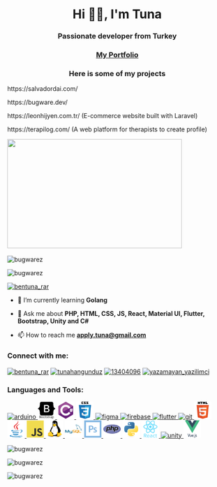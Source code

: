 <h1 align="center">Hi 👋🏻, I'm Tuna</h1>
<h3 align="center">Passionate developer from Turkey</h3>
<h3 align="center"><a href="https://bugwarez.github.io/#/">My Portfolio</a>
<h3 align="center">Here is some of my projects</h3>
<p align="left"> <a href="https://salvadordai.com/"></a>https://salvadordai.com/</p>
<p align="left"> <a href="https://bugware.dev/"></a>https://bugware.dev/</p>
<p align="left"> <a href="https://leonhijyen.com.tr/"></a>https://leonhijyen.com.tr/ (E-commerce website built with Laravel)</p>
<p align="left"> <a href="https://terapilog.com/"></a>https://terapilog.com/ (A web platform for therapists to create profile)</p>

<p align="left"> <img src="https://media.giphy.com/media/iIqmM5tTjmpOB9mpbn/giphy.gif" width="400" height="250"/> </p>

<p align="left"> <img src="https://komarev.com/ghpvc/?username=bugwarez&label=Profile%20views&color=0e75b6&style=flat" alt="bugwarez" /> </p>

<p align="left"><img src="https://github-profile-trophy.vercel.app/?username=bugwarez&theme=onedark" alt="bugwarez" /></p>

<p align="left"> <a href="https://twitter.com/bentuna_rar" target="blank"><img src="https://img.shields.io/twitter/follow/bentuna_rar?logo=twitter&style=for-the-badge" alt="bentuna_rar" /></a> </p>

- 🌱 I’m currently learning **Golang**

- 💬 Ask me about **PHP, HTML, CSS, JS, React, Material UI, Flutter, Bootstrap, Unity and C#**

- 📫 How to reach me **apply.tuna@gmail.com**

<h3 align="left">Connect with me:</h3>
<p align="left">
<a href="https://twitter.com/bentuna_rar" target="blank"><img align="center" src="https://raw.githubusercontent.com/rahuldkjain/github-profile-readme-generator/master/src/images/icons/Social/twitter.svg" alt="bentuna_rar" height="30" width="40" /></a>
<a href="https://linkedin.com/in/tunahangunduz" target="blank"><img align="center" src="https://raw.githubusercontent.com/rahuldkjain/github-profile-readme-generator/master/src/images/icons/Social/linked-in-alt.svg" alt="tunahangunduz" height="30" width="40" /></a>
<a href="https://stackoverflow.com/users/13404096" target="blank"><img align="center" src="https://raw.githubusercontent.com/rahuldkjain/github-profile-readme-generator/master/src/images/icons/Social/stack-overflow.svg" alt="13404096" height="30" width="40" /></a>
<a href="https://instagram.com/yazamayan_yazilimci" target="blank"><img align="center" src="https://raw.githubusercontent.com/rahuldkjain/github-profile-readme-generator/master/src/images/icons/Social/instagram.svg" alt="yazamayan_yazilimci" height="30" width="40" /></a>
</p>

<h3 align="left">Languages and Tools:</h3>
<p align="left"> <a href="https://www.arduino.cc/" target="_blank" rel="noreferrer"> <img src="https://cdn.worldvectorlogo.com/logos/arduino-1.svg" alt="arduino" width="40" height="40"/> </a> <a href="https://getbootstrap.com" target="_blank" rel="noreferrer"> <img src="https://raw.githubusercontent.com/devicons/devicon/master/icons/bootstrap/bootstrap-plain-wordmark.svg" alt="bootstrap" width="40" height="40"/> </a> <a href="https://www.w3schools.com/cs/" target="_blank" rel="noreferrer"> <img src="https://raw.githubusercontent.com/devicons/devicon/master/icons/csharp/csharp-original.svg" alt="csharp" width="40" height="40"/> </a> <a href="https://www.w3schools.com/css/" target="_blank" rel="noreferrer"> <img src="https://raw.githubusercontent.com/devicons/devicon/master/icons/css3/css3-original-wordmark.svg" alt="css3" width="40" height="40"/> </a> <a href="https://www.figma.com/" target="_blank" rel="noreferrer"> <img src="https://www.vectorlogo.zone/logos/figma/figma-icon.svg" alt="figma" width="40" height="40"/> </a> <a href="https://firebase.google.com/" target="_blank" rel="noreferrer"> <img src="https://www.vectorlogo.zone/logos/firebase/firebase-icon.svg" alt="firebase" width="40" height="40"/> </a> <a href="https://flutter.dev" target="_blank" rel="noreferrer"> <img src="https://www.vectorlogo.zone/logos/flutterio/flutterio-icon.svg" alt="flutter" width="40" height="40"/> </a> <a href="https://git-scm.com/" target="_blank" rel="noreferrer"> <img src="https://www.vectorlogo.zone/logos/git-scm/git-scm-icon.svg" alt="git" width="40" height="40"/> </a> <a href="https://www.w3.org/html/" target="_blank" rel="noreferrer"> <img src="https://raw.githubusercontent.com/devicons/devicon/master/icons/html5/html5-original-wordmark.svg" alt="html5" width="40" height="40"/> </a> <a href="https://www.java.com" target="_blank" rel="noreferrer"> <img src="https://raw.githubusercontent.com/devicons/devicon/master/icons/java/java-original.svg" alt="java" width="40" height="40"/> </a> <a href="https://developer.mozilla.org/en-US/docs/Web/JavaScript" target="_blank" rel="noreferrer"> <img src="https://raw.githubusercontent.com/devicons/devicon/master/icons/javascript/javascript-original.svg" alt="javascript" width="40" height="40"/> </a> <a href="https://www.linux.org/" target="_blank" rel="noreferrer"> <img src="https://raw.githubusercontent.com/devicons/devicon/master/icons/linux/linux-original.svg" alt="linux" width="40" height="40"/> </a> <a href="https://www.mysql.com/" target="_blank" rel="noreferrer"> <img src="https://raw.githubusercontent.com/devicons/devicon/master/icons/mysql/mysql-original-wordmark.svg" alt="mysql" width="40" height="40"/> </a> <a href="https://www.photoshop.com/en" target="_blank" rel="noreferrer"> <img src="https://raw.githubusercontent.com/devicons/devicon/master/icons/photoshop/photoshop-line.svg" alt="photoshop" width="40" height="40"/> </a> <a href="https://www.php.net" target="_blank" rel="noreferrer"> <img src="https://raw.githubusercontent.com/devicons/devicon/master/icons/php/php-original.svg" alt="php" width="40" height="40"/> </a> <a href="https://www.python.org" target="_blank" rel="noreferrer"> <img src="https://raw.githubusercontent.com/devicons/devicon/master/icons/python/python-original.svg" alt="python" width="40" height="40"/> </a> <a href="https://reactjs.org/" target="_blank" rel="noreferrer"> <img src="https://raw.githubusercontent.com/devicons/devicon/master/icons/react/react-original-wordmark.svg" alt="react" width="40" height="40"/> </a> <a href="https://unity.com/" target="_blank" rel="noreferrer"> <img src="https://www.vectorlogo.zone/logos/unity3d/unity3d-icon.svg" alt="unity" width="40" height="40"/> </a> <a href="https://vuejs.org/" target="_blank" rel="noreferrer"> <img src="https://raw.githubusercontent.com/devicons/devicon/master/icons/vuejs/vuejs-original-wordmark.svg" alt="vuejs" width="40" height="40"/> </a> </p>

<p><img align="left" src="https://github-readme-stats.vercel.app/api?username=bugwarez&show_icons=true&theme=blue-green&locale=en&count_private=true" alt="bugwarez" /></p><br>
<p><img align="left" src="https://github-readme-streak-stats.herokuapp.com/?user=bugwarez&theme=blue-green" alt="bugwarez" /></p><br>
<p><img align="left" src="https://github-readme-stats.vercel.app/api/top-langs?username=bugwarez&show_icons=true&theme=blue-green&locale=en&layout=compact" alt="bugwarez" /></p><br>





